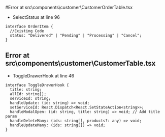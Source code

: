 #Error at src\components\customer\CustomerOrderTable.tsx

- SelectStatus at line 96
```
interface OrderItem {
  //Existing Code
  status: "Delivered" | "Pending" | "Processing" | "Cancel";
}
```

## Error at src\components\customer\CustomerTable.tsx

- ToggleDrawerHook at line 46
```
interface ToggleDrawerHook {
  title: string;
  allId: string[];
  serviceId: string;
  handleUpdate: (id: string) => void;
  setServiceId: React.Dispatch<React.SetStateAction<string>>;
  handleModalOpen: (id: string, title: string) => void; // Add title param
  handleDeleteMany: (ids: string[], products?: any) => void;
  handleUpdateMany: (ids: string[]) => void;
}
```